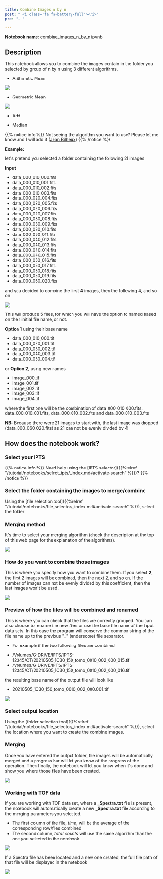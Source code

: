 ```yaml
---
title: Combine Images n by n
post: " <i class='fa fa-battery-full'></i>"
pre: "- "

---
```


**Notebook name**: combine_images_n_by_n.ipynb

## Description

This notebook allows you to combine the images contain in the folder you selected by group of n by n using 3 different algorithms.

 * Arithmetic Mean
 
<img src='/tutorial/notebooks/combine_images_n_by_n/images/arithmetic_mean.png' />
 
 * Geometric Mean

<img src='/tutorial/notebooks/combine_images_n_by_n/images/geometric_mean.png' />

 * Add
 
 * Median
 
{{% notice info %}}
Not seeing the algorithm you want to use? Please let me know and I will add it (<a href="/en/credits#jean_bilheux">Jean Bilheux</a>)
{{% /notice %}}
 
**Example:**

let's pretend you selected a folder containing the following 21 images

**Input**

 * data_000_010_000.fits      
 * data_000_010_001.fits
 * data_000_010_002.fits
 * data_000_010_003.fits
 * data_000_020_004.fits
 * data_000_020_005.fits
 * data_000_020_006.fits
 * data_000_020_007.fits
 * data_000_030_008.fits
 * data_000_030_009.fits      
 * data_000_030_010.fits
 * data_000_030_011.fits
 * data_000_040_012.fits
 * data_000_040_013.fits
 * data_000_040_014.fits
 * data_000_040_015.fits
 * data_000_050_016.fits
 * data_000_050_017.fits
 * data_000_050_018.fits
 * data_000_050_019.fits
 * data_000_060_020.fits

and you decided to combine the first **4** images, then the following 4, and so on

<img src='/tutorial/notebooks/combine_images_n_by_n/images/how_to_combine_images.png' />

This will produce 5 files, for which you will have the option to named based on their initial file name, or not.

**Option 1** using their base name

 * data_000_010_000.tif
 * data_000_020_001.tif
 * data_000_030_002.tif
 * data_000_040_003.tif
 * data_000_050_004.tif
 
 or **Option 2**, using new names
 
 * image_000.tif
 * image_001.tif
 * image_002.tif
 * image_003.tif
 * image_004.tif
 
where the first one will be the combination of data_000_010_000.fits, data_000_010_001.fits, data_000_010_002.fits and data_000_010_003.fits

**NB:** Because there were 21 images to start with, the last image was dropped (data_000_060_020.fits) as 21 can not be evenly
divided by 4!

## How does the notebook work?

### Select your IPTS

{{% notice info %}}
Need help using the [IPTS selector]({{%relref "/tutorial/notebooks/select_ipts/_index.md#activate-search" %}})?
{{% /notice %}}

### Select the folder containing the images to merge/combine

Using the [file selection tool]({{%relref "/tutorial/notebooks/file_selector/_index.md#activate-search" %}}), select 
the folder

### Merging method

It's time to select your merging algorithm (check the description at the top of this web page for
the explanation of the algorithms). 

<img src='/tutorial/notebooks/combine_images_n_by_n/images/merging_methods.png' />

### How do you want to combine those images

This is where you specify how you want to combine them. If you select **2**, the first 2 images will be combined, then 
the next 2, and so on. 
If the number of images can not be evenly divided by this coefficient, then the last images won't be used.

<img src='/tutorial/notebooks/combine_images_n_by_n/images/how_to_combine_images.png' />

### Preview of how the files will be combined and renamed 

This is where you can check that the files are correctly grouped. You can also choose to rename the new files or
use the base file name of the input data sets. In this case the program will conserve the common string of the file name
up to the previous "_" (underscore) file separator. 

* For example if the two following files are combined

 - /Volumes/G-DRIVE/IPTS/IPTS-12345/CT/20210505_1C30_150_tomo_0010_002_000_015.tif
 - /Volumes/G-DRIVE/IPTS/IPTS-12345/CT/20210505_1C30_150_tomo_0010_002_000_016.tif

the resulting base name of the output file will look like

- 20210505_1C30_150_tomo_0010_002_000.001.tif

<img src='/tutorial/notebooks/combine_images_n_by_n/images/preview_result.gif' />
 
### Select output location

Using the [folder selection tool]({{%relref "/tutorial/notebooks/file_selector/_index.md#activate-search" %}}), select 
the location where you want to create the combine images.

### Merging

Once you have entered the output folder, the images will be automatically merged and a progress bar will let you
know of the progress of the operation. Then finally, the notebook will let you know when it's done and show you where 
those files have been created. 

<img src='/tutorial/notebooks/combine_images_n_by_n/images/output_files.gif' />

### Working with TOF data

 If you are working with TOF data set, where a **_Spectra.txt** file is present, the notebook will automatically create
a new **_Spectra.txt** file according to the merging parameters you selected. 
  
  * The first column of the file, *time*, will be the average of the corresponding row/files combined
  * The second column, *total counts* will use the same algorithm than the one you selected in the notebook.

<img src='/tutorial/notebooks/combine_images_n_by_n/images/time_spectra_creating_explanation.png' />

If a Spectra file has been located and a new one created, the full file path of that file will be displayed in the 
notebook

<img src='/tutorial/notebooks/combine_images_n_by_n/images/output_in_tof_mode.png' />



